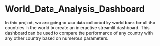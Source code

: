 # World_Data_Analysis_Dashboard
In this project, we are going to use data collected by world bank for all the countries in the world to create an interactive streamlit dashboard. This dashboard can be used to compare the performance of any country with any other country based on numerous parameters.
